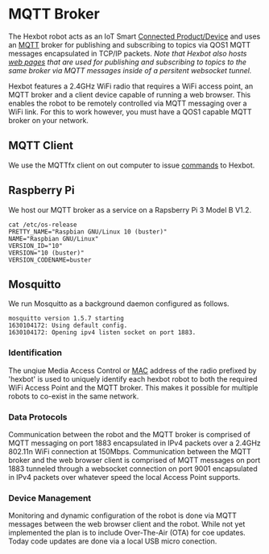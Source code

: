 # MQTT Broker

The Hexbot robot acts as an IoT Smart [Connected Product/Device](https://en.wikipedia.org/wiki/Smart_device) and uses an [MQTT](https://en.wikipedia.org/wiki/MQTT) broker for publishing and subscribing to topics via QOS1 MQTT messages encapsulated in TCP/IP packets. *Note that Hexbot also hosts [web pages](hexbotWebInterface.md) that are used for publishing and subscribing to topics to the same broker via MQTT messages inside of a persitent websocket tunnel.*

Hexbot features a 2.4GHz WiFi radio that requires a WiFi access point, an MQTT broker and a client device capable of running a web browser. This enables the robot to be remotely controlled via MQTT messaging over a WiFi link. For this to work however, you must have a QOS1 capable MQTT broker on your network. 

## MQTT Client
We use the MQTTfx client on out computer to issue [commands](mqttCommands.md) to Hexbot.

## Raspberry Pi
We host our MQTT broker as a service on a Rapsberry Pi 3 Model B V1.2. 

```
cat /etc/os-release
PRETTY_NAME="Raspbian GNU/Linux 10 (buster)"
NAME="Raspbian GNU/Linux"
VERSION_ID="10"
VERSION="10 (buster)"
VERSION_CODENAME=buster
```

## Mosquitto
We run Mosquitto as a background daemon configured as follows.

```
mosquitto version 1.5.7 starting
1630104172: Using default config.
1630104172: Opening ipv4 listen socket on port 1883.
```

### Identification
The unqiue Media Access Control or [MAC](https://en.wikipedia.org/wiki/Medium_access_control) address of the radio prefixed by 'hexbot' is used to uniquely identify each hexbot robot to both the required WiFi Access Point and the MQTT broker. This makes it possible for multiple robots to co-exist in the same network.

### Data Protocols
Communication between the robot and the MQTT broker is comprised of MQTT messaging on port 1883 encapsulated in IPv4 packets over a 2.4GHz 802.11n WiFi connection at 150Mbps. Communication between the MQTT broker and the web browser client is comprised of MQTT messages on port 1883 tunneled through a websocket connection on port 9001 encapsulated in IPv4 packets over whatever speed the local Access Point supports.  

### Device Management
Monitoring and dynamic configuration of the robot is done via MQTT messages between the web browser client and the robot. While not yet implemented the plan is to include Over-The-Air (OTA) for coe updates. Today code updates are done via a local USB micro conection.
